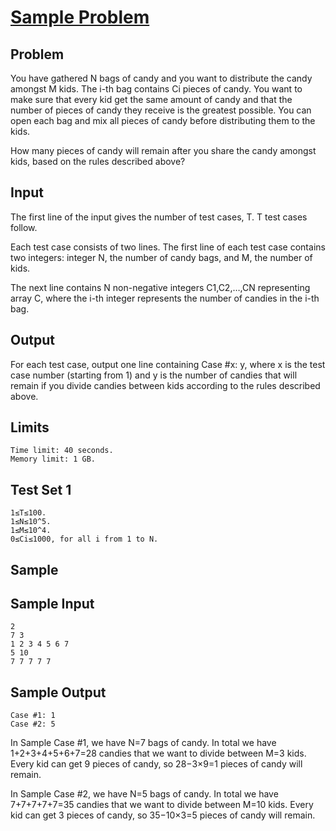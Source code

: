# [Sample Problem](https://codingcompetitions.withgoogle.com/kickstart/round/00000000008f4332/0000000000942404)

## Problem
You have gathered N bags of candy and you want to distribute the candy amongst M kids. The i-th bag contains Ci pieces of candy. You want to make sure that every kid get the same amount of candy and that the number of pieces of candy they receive is the greatest possible. You can open each bag and mix all pieces of candy before distributing them to the kids.

How many pieces of candy will remain after you share the candy amongst kids, based on the rules described above?

## Input
The first line of the input gives the number of test cases, T. T test cases follow.

Each test case consists of two lines. The first line of each test case contains two integers: integer N, the number of candy bags, and M, the number of kids.

The next line contains N non-negative integers C1,C2,…,CN representing array C, where the i-th integer represents the number of candies in the i-th bag.

## Output
For each test case, output one line containing Case #x: y, where x is the test case number (starting from 1) and y is the number of candies that will remain if you divide candies between kids according to the rules described above.

## Limits
```
Time limit: 40 seconds.
Memory limit: 1 GB.
```
## Test Set 1
```
1≤T≤100.
1≤N≤10^5.
1≤M≤10^4.
0≤Ci≤1000, for all i from 1 to N.
```
## Sample
## Sample Input
```
2
7 3
1 2 3 4 5 6 7
5 10
7 7 7 7 7
```
## Sample Output
```
Case #1: 1
Case #2: 5
```
In Sample Case #1, we have N=7 bags of candy. In total we have 1+2+3+4+5+6+7=28 candies that we want to divide between M=3 kids. Every kid can get 9 pieces of candy, so 28−3×9=1 pieces of candy will remain.

In Sample Case #2, we have N=5 bags of candy. In total we have 7+7+7+7+7=35 candies that we want to divide between M=10 kids. Every kid can get 3 pieces of candy, so 35−10×3=5 pieces of candy will remain.
